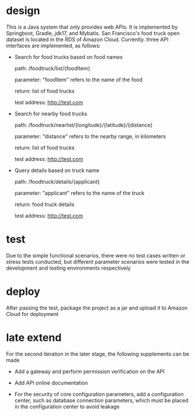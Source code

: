 # design
This is a Java system that only provides web APIs. It is implemented by Springboot, Gradle, jdk17, and Mybatis.  San Francisco's food truck open dataset is located in the RDS of Amazon Cloud. Currently. three API interfaces are implemented, as follows:<br>

* Search for food trucks based on food names

  path: /foodtruck/list/{foodItem}
  
  parameter: "foodItem" refers to the name of the food
  
  return: list of food trucks
  
  test address: http://test.com

* Search for nearby food trucks

  path: /foodtruck/nearlist/{longitude}/{latitude}/{distance}
  
  parameter: "distance" refers to the nearby range, in kilometers
  
  return: list of food trucks
  
  test address: http://test.com
  
* Query details based on truck name

  path: /foodtruck/details/{applicant}
  
  parameter: "applicant" refers to the name of the truck
  
  return: food truck details
  
  test address: http://test.com
# test
Due to the simple functional scenarios, there were no test cases written or stress tests conducted, but different parameter scenarios were tested in the development and testing environments respectively


# deploy
After passing the test, package the project as a jar and upload it to Amazon Cloud for deployment

# late extend
For the second iteration in the later stage, the following supplements can be made

* Add a gateway and perform permission verification on the API

* Add API online documentation

* For the security of core configuration parameters, add a configuration center, such as database connection parameters, which must be placed in the configuration center to avoid leakage

